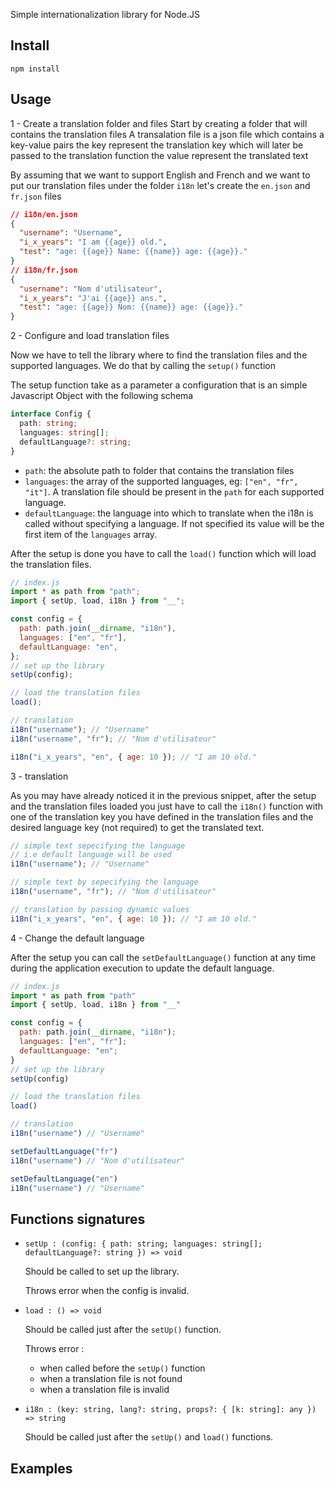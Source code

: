 Simple internationalization library for Node.JS

## Install

`npm install `

## Usage

1 - Create a translation folder and files
Start by creating a folder that will contains the translation files
A transalation file is a json file which contains a key-value pairs
the key represent the translation key which will later be passed to the translation function
the value represent the translated text

By assuming that we want to support English and French and we want to put our translation files under the folder `i18n` let's create the `en.json` and `fr.json` files

```json
// i18n/en.json
{
  "username": "Username",
  "i_x_years": "I am {{age}} old.",
  "test": "age: {{age}} Name: {{name}} age: {{age}}."
}
// i18n/fr.json
{
  "username": "Nom d'utilisateur",
  "i_x_years": "J'ai {{age}} ans.",
  "test": "age: {{age}} Nom: {{name}} age: {{age}}."
}
```

2 - Configure and load translation files

Now we have to tell the library where to find the translation files and the supported languages.
We do that by calling the `setup()` function

The setup function take as a parameter a configuration that is an simple Javascript Object
with the following schema

```ts
interface Config {
  path: string;
  languages: string[];
  defaultLanguage?: string;
}
```

- `path`: the absolute path to folder that contains the translation files
- `languages`: the array of the supported languages, eg: `["en", "fr", "it"]`. A translation file should be present in the `path` for each supported language.
- `defaultLanguage`: the language into which to translate when the i18n is called without specifying a language. If not specified its value will be the first item of the `languages` array.

After the setup is done you have to call the `load()` function which will load the translation files.

```js
// index.js
import * as path from "path";
import { setUp, load, i18n } from "__";

const config = {
  path: path.join(__dirname, "i18n"),
  languages: ["en", "fr"],
  defaultLanguage: "en",
};
// set up the library
setUp(config);

// load the translation files
load();

// translation
i18n("username"); // "Username"
i18n("username", "fr"); // "Nom d'utilisateur"

i18n("i_x_years", "en", { age: 10 }); // "I am 10 old."
```

3 - translation

As you may have already noticed it in the previous snippet, after the setup and the translation files loaded you just have to call the `i18n()` function with one of the translation key you have defined in the translation files and the desired language key (not required) to get the translated text.

```js
// simple text sepecifying the language
// i.e default language will be used
i18n("username"); // "Username"

// simple text by sepecifying the language
i18n("username", "fr"); // "Nom d'utilisateur"

// translation by passing dynamic values
i18n("i_x_years", "en", { age: 10 }); // "I am 10 old."
```

4 - Change the default language

After the setup you can call the `setDefaultLanguage()` function at any time during the application execution to update the default language.

```js
// index.js
import * as path from "path"
import { setUp, load, i18n } from "__"

const config = {
  path: path.join(__dirname, "i18n");
  languages: ["en", "fr"];
  defaultLanguage: "en";
}
// set up the library
setUp(config)

// load the translation files
load()

// translation
i18n("username") // "Username"

setDefaultLanguage("fr")
i18n("username") // "Nom d'utilisateur"

setDefaultLanguage("en")
i18n("username") // "Username"
```

## Functions signatures

- `setUp : (config: { path: string; languages: string[]; defaultLanguage?: string }) => void`

  Should be called to set up the library.

  Throws error when the config is invalid.

- `load : () => void`

  Should be called just after the `setUp()` function.

  Throws error :

  - when called before the `setUp()` function
  - when a translation file is not found
  - when a translation file is invalid

- `i18n : (key: string, lang?: string, props?: { [k: string]: any }) => string`

  Should be called just after the `setUp()` and `load()` functions.

## Examples
